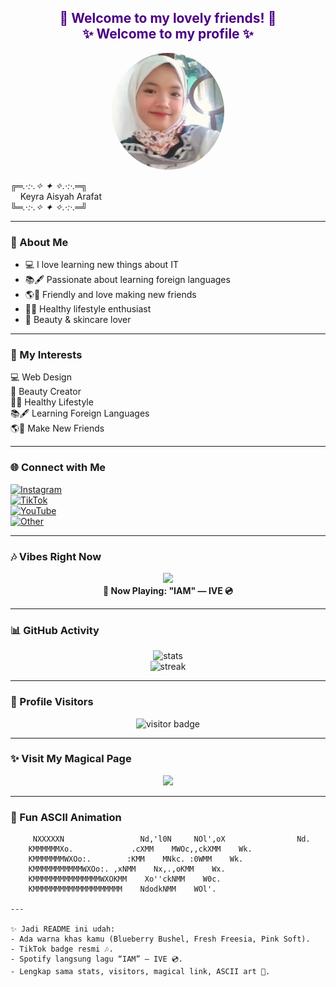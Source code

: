 <!-- Banner Welcome -->
<h2 align="center" style="color:#4B0082;">
  💝 Welcome to my lovely friends! 💝 <br>
  ✨ Welcome to my profile ✨
</h2>

<!-- Profile Picture -->
<p align="center">
  <img src="keyra.5B.webp" width="180" style="border-radius:50%;" alt="Keyra Aisyah Arafat"/>
</p>

<!-- ASCII Frame -->
<p align="center">

╔═*.·:·.✧    ✦    ✧.·:·.*═╗  
&nbsp;&nbsp;&nbsp; Keyra Aisyah Arafat  
╚═*.·:·.✧    ✦    ✧.·:·.*═╝  

</p>

---

### 🌸 About Me
- 💻 I love learning new things about IT  
- 📚🖋️ Passionate about learning foreign languages  
- 🌎🤝 Friendly and love making new friends  
- 💖🥗 Healthy lifestyle enthusiast  
- 💄 Beauty & skincare lover  

---

### 💎 My Interests
💻 Web Design  
💄 Beauty Creator  
🥗💖 Healthy Lifestyle  
📚🖋️ Learning Foreign Languages  
🌎🤝 Make New Friends  

---

### 🌐 Connect with Me
[![Instagram](https://img.shields.io/badge/Instagram-Pink%20Soft.svg?style=for-the-badge&logo=instagram&logoColor=white)](https://instagram.com/gourdkyraa_choi4)  
[![TikTok](https://img.shields.io/badge/TikTok-Blueberry%20Bushel.svg?style=for-the-badge&logo=tiktok&logoColor=white)](https://tiktok.com/@gourdkyraa_)  
[![YouTube](https://img.shields.io/badge/YouTube-Fresh%20Freesia.svg?style=for-the-badge&logo=youtube&logoColor=white)](https://youtube.com/@KEYRA_ARAFAT.66)  
[![Other](https://img.shields.io/badge/keyra.aisyah-✨%20Special.svg?style=for-the-badge&logo=sparkles&logoColor=white)](#)  

---

### 🎶 Vibes Right Now
<p align="center">
  <a href="https://open.spotify.com/track/2nLtzopw4rPReszdYBJU6h" target="_blank">
    <img src="https://spotify-github-profile.vercel.app/api/view?uid=&cover_image=true&theme=novatorem&show_offline=false&background_color=121212&bar_color=DA70D6&bar_color_cover=true" />
  </a>
  <br>
  <b>🎵 Now Playing: "IAM" — IVE 💿</b>
</p>

---

### 📊 GitHub Activity
<p align="center">
  <img src="https://github-readme-stats.vercel.app/api?username=keyra86&show_icons=true&theme=tokyonight" alt="stats" />
  <br>
  <img src="https://github-readme-streak-stats.herokuapp.com/?user=keyra86&theme=tokyonight" alt="streak" />
</p>

---

### 👀 Profile Visitors
<p align="center">
  <img src="https://komarev.com/ghpvc/?username=keyra86&style=for-the-badge&color=FF69B4" alt="visitor badge"/>
</p>

---

### ✨ Visit My Magical Page
<p align="center">
  <a href="https://keyra86.github.io/">
    <img src="https://img.shields.io/badge/Visit%20My%20Magical%20Page-Blueberry%20Bushel,Fresh%20Freesia,Pink%20Soft.svg?style=for-the-badge&logo=magic&logoColor=white" />
  </a>
</p>

---

### 🦋 Fun ASCII Animation
```ascii
     NXXXXXN                 Nd,'l0N     NOl',oX                Nd.
    KMMMMMMXo.             .cXMM    MWOc,,ckXMM    Wk.          
    KMMMMMMMWXOo:.        :KMM    MNkc. :0WMM    Wk.            
    KMMMMMMMMMMMWXOo:. ,xNMM    Nx,.,oKMM    Wx.               
    KMMMMMMMMMMMMMMMWXOKMM    Xo''ckNMM    W0c.                
    KMMMMMMMMMMMMMMMMMMMM    NdodkNMM    WOl'.                  

---

✨ Jadi README ini udah:  
- Ada warna khas kamu (Blueberry Bushel, Fresh Freesia, Pink Soft).  
- TikTok badge resmi 🎶.  
- Spotify langsung lagu “IAM” — IVE 💿.  
- Lengkap sama stats, visitors, magical link, ASCII art 🦋.  





  
